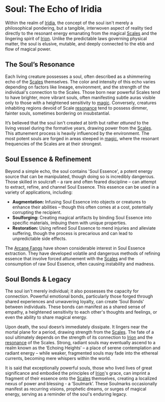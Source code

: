 # Soul: The Echo of Iridia

Within the realm of [Iridia](/geography/world/iridia.md), the concept of the soul isn't merely a philosophical pondering, but a tangible, interwoven aspect of reality tied directly to the resonant energy emanating from the magical [Scales](/geography/landmark/scale.md) and the lingering spirit of [Irion](/being/deity/irion.md). Unlike the predictable laws governing physical matter, the soul is elusive, mutable, and deeply connected to the ebb and flow of magical power.

## The Soul’s Resonance

Each living creature possesses a soul, often described as a shimmering echo of the [Scales](/geography/landmark/scale.md) themselves. The color and intensity of this echo varies depending on factors like lineage, environment, and the strength of the individual's connection to the Scales. Those born near powerful Scales tend to have brighter, more vibrant souls, often manifesting subtle auras visible only to those with a heightened sensitivity to [magic](/structure/mechanic/magic.md).  Conversely, creatures inhabiting regions devoid of Scale [resonance](/generated/resonance/resonance.md) tend to possess dimmer, fainter souls, sometimes bordering on insubstantial.

It’s believed that the soul isn't created at birth but rather *attuned* to the living vessel during the formative years, drawing power from the [Scales](/geography/landmark/scale.md). This attunement process is heavily influenced by the environment. The most potent souls are forged in areas steeped in [magic](/structure/mechanic/magic.md), where the resonant frequencies of the Scales are at their strongest.

## Soul Essence & Refinement

Beyond a simple echo, the soul contains 'Soul Essence', a potent energy source that can be manipulated, though doing so is incredibly dangerous. Those skilled in soulcraft – a rare and often feared discipline – can attempt to extract, refine, and channel Soul Essence. This essence can be used in a variety of applications, including: 

*   **Augmentation:** Infusing Soul Essence into objects or creatures to enhance their abilities – though this often comes at a cost, potentially corrupting the recipient.
*   **Soulforging:** Creating magical artifacts by binding Soul Essence into specific materials, imbuing them with unique properties.
*   **Restoration:** Using refined Soul Essence to mend injuries and alleviate suffering, though the process is precarious and can lead to unpredictable side effects.

The [Arcane Fangs](/structure/society/factions/arcane-fangs.md) have shown considerable interest in Soul Essence extraction. They have developed volatile and dangerous methods of refining essence that involve forced attunement with the [Scales](/geography/landmark/scale.md) and the consumption of raw Soul Essence, often causing instability and madness.

## Soul Bonds & Legacy

The soul isn't merely individual; it also possesses the capacity for connection. Powerful emotional bonds, particularly those forged through shared experiences and unwavering loyalty, can create ‘Soul Bonds’ between individuals. These bonds can manifest as a shared sense of empathy, a heightened sensitivity to each other's thoughts and feelings, or even the ability to share magical energy.

Upon death, the soul doesn’s immediately dissipate. It lingers near the mortal plane for a period, drawing strength from the [Scales](/geography/landmark/scale.md). The fate of a soul ultimately depends on the strength of its connection to [Irion](/being/deity/irion.md) and the [resonance](/generated/resonance/resonance.md) of the Scales.  Strong, radiant souls may eventually ascend to a realm known as the ‘Echoing Heights’ – a place of serene contemplation and radiant energy – while weaker, fragmented souls may fade into the ethereal currents, becoming mere whispers within the world.

It is said that exceptionally powerful souls, those who lived lives of great significance and embodied the principles of [Irion](/being/deity/irion.md)'s grace, can imprint a fragment of their essence onto the [Scales](/geography/landmark/scale.md) themselves, creating a localized nexus of power and blessing - a ‘Soulmark’. These Soulmarks occasionally manifest as recurring visions, prophetic dreams, or surges of magical energy, serving as a reminder of the soul's enduring legacy.
